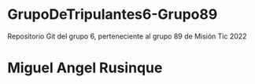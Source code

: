 # GrupoDeTripulantes6-Grupo89
Repositorio Git del grupo 6, perteneciente al grupo 89 de Misión Tic 2022
# Miguel Angel Rusinque

